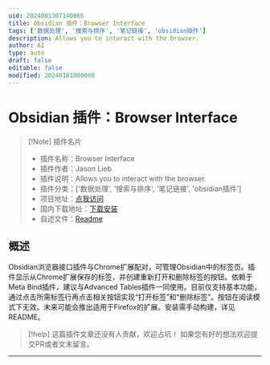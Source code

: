 ```yaml
---
uid: 2024081307140866
title: Obsidian 插件：Browser Interface
tags: ['数据处理', '搜索与排序', '笔记链接', 'obsidian插件']
description: Allows you to interact with the browser.
author: AI
type: auto
draft: false
editable: false
modified: 20240101000000
---
```


# Obsidian 插件：Browser Interface

> [!Note] 插件名片
> - 插件名称：Browser Interface
> - 插件作者：Jason Lieb
> - 插件说明：Allows you to interact with the browser.
> - 插件分类：['数据处理', '搜索与排序', '笔记链接', 'obsidian插件']
> - 项目地址：[点我访问](https://github.com/jason-lieb/obsidian-browser-interface-plugin)
> - 国内下载地址：[下载安装](https://pkmer.cn/products/plugin/pluginMarket/?browser-interface)
> - 自述文件：[Readme](https://ghproxy.net/https://raw.githubusercontent.com/jason-lieb/obsidian-browser-interface-plugin/main/README.md)



## 概述

Obsidian浏览器接口插件与Chrome扩展配对，可管理Obsidian中的标签页。插件显示从Chrome扩展保存的标签，并创建重新打开和删除标签的按钮。依赖于Meta Bind插件，建议与Advanced Tables插件一同使用。目前仅支持基本功能，通过点击所需标签行再点击相关按钮实现“打开标签”和“删除标签”。按钮在阅读模式下无效。未来可能会推出适用于Firefox的扩展。安装需手动构建，详见README。


> [!help] 
> 这篇插件文章还没有人贡献，欢迎占坑！
> 如果您有好的想法欢迎提交PR或者文末留言。
> 

---



